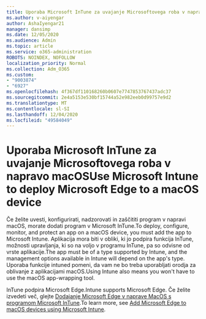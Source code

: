 ```yaml
---
title: Uporaba Microsoft InTune za uvajanje Microsoftovega roba v napravo macOS
ms.author: v-aiyengar
author: AshaIyengar21
manager: dansimp
ms.date: 12/05/2020
ms.audience: Admin
ms.topic: article
ms.service: o365-administration
ROBOTS: NOINDEX, NOFOLLOW
localization_priority: Normal
ms.collection: Adm_O365
ms.custom:
- "9003874"
- "6927"
ms.openlocfilehash: 4f367df110168260b0607e7747853767437adc37
ms.sourcegitcommit: 2e4a5153e530bf15744a52e982eeb0d99757e9d2
ms.translationtype: MT
ms.contentlocale: sl-SI
ms.lasthandoff: 12/04/2020
ms.locfileid: "49584049"
---
```

# <a name="use-microsoft-intune-to-deploy-microsoft-edge-to-a-macos-device"></a><span data-ttu-id="cff1e-102">Uporaba Microsoft InTune za uvajanje Microsoftovega roba v napravo macOS</span><span class="sxs-lookup"><span data-stu-id="cff1e-102">Use Microsoft Intune to deploy Microsoft Edge to a macOS device</span></span>

<span data-ttu-id="cff1e-103">Če želite uvesti, konfigurirati, nadzorovati in zaščititi program v napravi macOS, morate dodati program v Microsoft InTune.</span><span class="sxs-lookup"><span data-stu-id="cff1e-103">To deploy, configure, monitor, and protect an app on a macOS device, you must add the app to Microsoft Intune.</span></span> <span data-ttu-id="cff1e-104">Aplikacija mora biti v obliki, ki jo podpira funkcija InTune, možnosti upravljanja, ki so na voljo v programu InTune, pa so odvisne od vrste aplikacije.</span><span class="sxs-lookup"><span data-stu-id="cff1e-104">The app must be of a type supported by Intune, and the management options available in Intune will depend on the app's type.</span></span> <span data-ttu-id="cff1e-105">Uporaba funkcije intuned pomeni, da vam ne bo treba uporabljati orodja za oblivanje z aplikacijami macOS.</span><span class="sxs-lookup"><span data-stu-id="cff1e-105">Using Intune also means you won't have to use the macOS app-wrapping tool.</span></span>

<span data-ttu-id="cff1e-106">InTune podpira Microsoft Edge.</span><span class="sxs-lookup"><span data-stu-id="cff1e-106">Intune supports Microsoft Edge.</span></span> <span data-ttu-id="cff1e-107">Če želite izvedeti več, glejte [Dodajanje Microsoft Edge v naprave MacOS s programom Microsoft InTune](https://go.microsoft.com/fwlink/?linkid=2134949).</span><span class="sxs-lookup"><span data-stu-id="cff1e-107">To learn more, see [Add Microsoft Edge to macOS devices using Microsoft Intune](https://go.microsoft.com/fwlink/?linkid=2134949).</span></span>